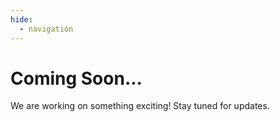 ```yaml
---
hide:
  - navigation
---
```


# Coming Soon...

We are working on something exciting! Stay tuned for updates.

